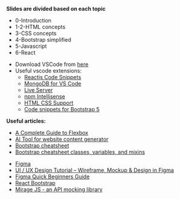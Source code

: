 <b>Slides are divided based on each topic</b>

<ul>
 <li>0-Introduction</li>
 <li>1-2-HTML concepts</li>
 <li>3-CSS concepts</li>
 <li>4-Bootstrap simplified</li>
 <li>5-Javascript </li>
 <li>6-React </li>
</ul>
<ul>
  <li>Download VSCode from <a href="https://code.visualstudio.com/ ">here</a>  </li>
  <li>Useful vscode extensions:
  <ul>
    <li> <a href="https://marketplace.visualstudio.com/items?itemName=xabikos.ReactSnippets&source=post_page-----f05eaad3b1ed--------------------------------">Reactjs Code Snippets </a></li>
        <li> <a href="https://marketplace.visualstudio.com/items?itemName=mongodb.mongodb-vscode">MongoDB for VS Code </a></li>
     <li> <a href="https://marketplace.visualstudio.com/items?itemName=ritwickdey.LiveServer">Live Server </a></li>
         <li> <a href="https://marketplace.visualstudio.com/items?itemName=christian-kohler.npm-intellisense">npm Intellisense </a></li>
<li>  <a href="https://marketplace.visualstudio.com/items?itemName=ecmel.vscode-html-css">HTML CSS Support </li>
  <li><a href="https://marketplace.visualstudio.com/items?itemName=HansUXdev.bootstrap5-snippets">Code snippets for Bootstrap 5</a></li>
  </ul>
  </li>
</ul>
<b>Useful articles:</b><br>
<ul>
  <li><a href="https://css-tricks.com/snippets/css/a-guide-to-flexbox/#aa-flexbox-properties"> A Complete Guide to Flexbox
  </a></li>
 <li><a href="https://surewriter.com/"> AI Tool for website content generator</a> </li>
  <li><a href="https://getbootstrap.com/docs/5.0/examples/cheatsheet/"> Bootstrap cheatsheet</a></li>
<li><a href="https://bootstrap-cheatsheet.themeselection.com"> Bootstrap cheatsheet classes, variables, and mixins</a></li>
  
</ul>
<ul>
  <li><a href="https://www.figma.com/"> Figma </a></li>
  <li><a href="https://www.youtube.com/watch?v=c9Wg6Cb_YlU"> UI / UX Design Tutorial – Wireframe, Mockup & Design in Figma </a></li>
    <li><a href="https://youtu.be/HZuk6Wkx_Eg?si=VdcAj4Hm2H6CwpLN"> Figma Quick Beginners Guide</a></li>
     <li><a href="https://react-bootstrap.netlify.app"> React Bootstrap</a></li>
    <li><a href="https://miragejs.com"> Mirage JS - an API mocking library</a></li>

</ul>


